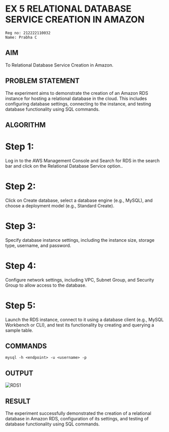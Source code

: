 # EX 5 RELATIONAL DATABASE SERVICE CREATION IN AMAZON
```
Reg no: 212222110032
Name: Prabha C
```

## AIM
  To Relational Database Service Creation in Amazon.
## PROBLEM STATEMENT
 The experiment aims to demonstrate the creation of an Amazon RDS instance for hosting a relational database in the cloud. This includes configuring database settings, connecting to the instance, and testing database functionality using SQL commands.

## ALGORITHM
# Step 1:
Log in to the AWS Management Console and Search for RDS in the search bar and click on the Relational Database Service option..
# Step 2:
Click on Create database, select a database engine (e.g., MySQL), and choose a deployment model (e.g., Standard Create).
# Step 3:
Specify database instance settings, including the instance size, storage type, username, and password.
# Step 4:
Configure network settings, including VPC, Subnet Group, and Security Group to allow access to the database.
# Step 5:
Launch the RDS instance, connect to it using a database client (e.g., MySQL Workbench or CLI), and test its functionality by creating and querying a sample table.

## COMMANDS

```
mysql -h <endpoint> -u <username> -p

```

## OUTPUT
![RDS1](https://github.com/user-attachments/assets/aa6370b6-6a46-4c4a-8a98-a212d0122bb2)

## RESULT
The experiment successfully demonstrated the creation of a relational database in Amazon RDS, configuration of its settings, and testing of database functionality using SQL commands. 

  


